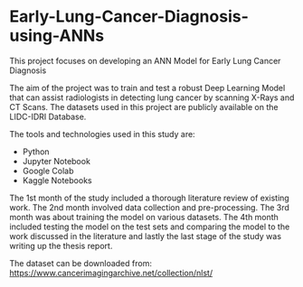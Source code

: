 # Early-Lung-Cancer-Diagnosis-using-ANNs
This project focuses on developing an ANN Model for Early Lung Cancer Diagnosis

The aim of the project was to train and test a robust Deep Learning Model that can assist radiologists in detecting lung cancer by scanning X-Rays and CT Scans. The datasets used in this project are publicly available on the LIDC-IDRI Database.

The tools and technologies used in this study are:
 - Python
 - Jupyter Notebook
 - Google Colab 
 - Kaggle Notebooks

The 1st month of the study included a thorough literature review of existing work. The 2nd month involved data collection and pre-processing. The 3rd month was about training the model on various datasets. The 4th month included testing the model on the test sets and comparing the model to the work discussed in the literature and lastly the last stage of the study was writing up the thesis report.

The dataset can be downloaded from: https://www.cancerimagingarchive.net/collection/nlst/
